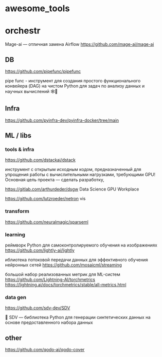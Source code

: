 # awesome_tools 





# orchestr 

Mage-ai — отличная замена Airflow 
https://github.com/mage-ai/mage-ai 



## DB 


https://github.com/pipefunc/pipefunc 

 pipe func - инструмент для создания простого функционального конвейера (DAG) на чистом Python для задач по анализу данных и  научных вычислений 🕸️🧪
 
## Infra  

https://github.com/pyinfra-dev/pyinfra-docker/tree/main

## ML / libs 



### tools & infra

https://github.com/dstackai/dstack 

инструмент с открытым исходным кодом, предназначенный для упрощения работы с вычислительными нагрузками, требующими GPU! Основная цель проекта — сделать разработку,

https://gitlab.com/arthurdeder/dsgw  Data Science GPU Workplace 


https://github.com/lutzroeder/netron vis 

### transform

https://github.com/neuralmagic/sparseml 


### learning

реймворк Python для самоконтролируемого обучения на изображениях 
https://github.com/lightly-ai/lightly

иблиотека потоковой передачи данных для эффективного обучения нейронных сетей 
https://github.com/mosaicml/streaming 

большой набор реализованных метрик для ML-систем
https://github.com/Lightning-AI/torchmetrics  https://lightning.ai/docs/torchmetrics/stable/all-metrics.html 

### data gen 

https://github.com/sdv-dev/SDV

🌟 SDV — библиотека Python для генерации синтетических данных на основе предоставленного набора данных


## other 

https://github.com/qodo-ai/qodo-cover



